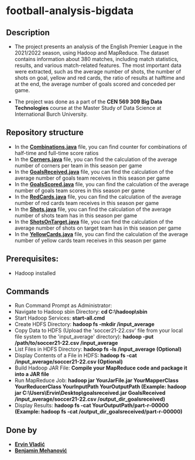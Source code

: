 # football-analysis-bigdata

## Description
- The project presents an analysis of the English Premier League in the 2021/2022 season, using Hadoop and MapReduce. The dataset contains information about 380 matches, including match statistics, results, and various match-related features. The most important data were extracted, such as the average number of shots, the number of shots on goal, yellow and red cards, the ratio of results at halftime and at the end, the average number of goals scored and conceded per game.
  
- The project was done as a part of the **CEN 569 309 Big Data Technologies** course at the Master Study of Data Science at International Burch University.

## Repository structure
- In the [**Combinations.java**](https://github.com/ervinvladic/football-analysis-bigdata/blob/main/Combinations.java) file, you can find counter for combinations of half-time and full-time score ratios
- In the [**Corners.java**](https://github.com/ervinvladic/football-analysis-bigdata/blob/main/Corners.java) file, you can find the calculation of the average number of corners per team in this season per game
- In the [**GoalsReceived.java**](https://github.com/ervinvladic/football-analysis-bigdata/blob/main/GoalsReceived.java) file, you can find the calculation of the average number of goals team receives in this season per game
- In the [**GoalsScored.java**](https://github.com/ervinvladic/football-analysis-bigdata/blob/main/GoalsScored.java) file, you can find the calculation of the average number of goals team scores in this season per game
- In the [**RedCards.java**](https://github.com/ervinvladic/football-analysis-bigdata/blob/main/RedCards.java) file, you can find the calculation of the average number of red cards team receives in this season per game
- In the [**Shots.java**](https://github.com/ervinvladic/football-analysis-bigdata/blob/main/Shots.java) file, you can find the calculation of the average number of shots team has in this season per game
- In the [**ShotsOnTarget.java**](https://github.com/ervinvladic/football-analysis-bigdata/blob/main/ShotsOnTarget.java) file, you can find the calculation of the average number of shots on target team has in this season per game
- In the [**YellowCards.java**](https://github.com/ervinvladic/football-analysis-bigdata/blob/main/YellowCards.java) file, you can find the calculation of the average number of yellow cards team receives in this season per game

## Prerequisites:
- Hadoop installed

## Commands 
- Run Command Prompt as Administrator:
- Navigate to Hadoop sbin Directory: **cd C:\hadoop\sbin**
- Start Hadoop Services: **start-all.cmd**
- Create HDFS Directory: **hadoop fs -mkdir /input_average**
- Copy Data to HDFS (Upload the 'soccer21-22.csv' file from your local file system to the 'input_average' directory): **hadoop -put /path/to/soccer21-22.csv /input_average**
- List Files in HDFS Directory: **hadoop fs -ls /input_average (Optional)**
- Display Contents of a File in HDFS: **hadoop fs -cat /input_average/soccer21-22.csv (Optional)**
- Build Hadoop JAR File: **Compile your MapReduce code and package it into a JAR file**
- Run MapReduce Job: **hadoop jar YourJarFile.jar YourMapperClass YourReducerClass YourInputPath YourOutputPath
(Example: hadoop jar C:\Users\Ervin\Desktop\goalsreceived.jar GoalsReceived /input_average/soccer21-22.csv /output_dir_goalsreceived)**
- Display Results: **hadoop fs -cat YourOutputPath/part-r-00000 (Example: hadoop fs -cat /output_dir_goalsreceived/part-r-00000)**
  
## Done by
- [**Ervin Vladić**](https://github.com/ervinvladic)
- [**Benjamin Mehanović**](https://github.com/benjom22)

